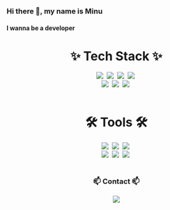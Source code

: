 ### Hi there 👋, my name is Minu
#### I wanna be a developer
<h1 align="center">✨ Tech Stack ✨</h1>
<div align="center">
 <img src="https://img.shields.io/badge/python-3670A0?style=for-the-badge&logo=python&logoColor=white" />&nbsp
  <img src="https://img.shields.io/badge/Java-%23ED8B00.svg?style=for-the-badge&logo= openjdk&logoColor= white" />&nbsp
 <img src="https://img.shields.io/badge/c++-00599C?style=for-the-badge&logo=cplusplus&logoColor=white" />&nbsp
<img src="https://img.shields.io/badge/pandas-150458.svg?style=for-the-badge&logo=pandas&logoColor=white" />&nbsp


<div align="center">
 <img src="https://img.shields.io/badge/Spring-6DB33F?style=for-the-badge&logo=spring&logoColor=white" />&nbsp
 <img src="https://img.shields.io/badge/Node.js-43853D?style=for-the-badge&logo=node.js&logoColor=white" />&nbsp
<img src="https://img.shields.io/badge/MySQL-00000F?style=for-the-badge&logo=mysql&logoColor=white" />&nbsp
<br>
<br>
<h1 align="center">🛠 Tools 🛠</h1>
<div align="center">
  <img src="https://img.shields.io/badge/git-F05033.svg?style=for-the-badge&logo=git&logoColor=white" />&nbsp
  <img src="https://img.shields.io/badge/github-181717.svg?style=for-the-badge&logo=github&logoColor=white" />&nbsp
  <img src="https://img.shields.io/badge/Notion-F3F3F3.svg?style=for-the-badge&logo=notion&logoColor=black" />&nbsp
</div>

<div align="center">
  <img src="https://img.shields.io/badge/IntelliJIDEA-000000.svg?style=for-the-badge&logo=intellij-idea&logoColor=white" />&nbsp
  <img src="https://img.shields.io/badge/figma-F24E1E.svg?style=for-the-badge&logo=figma&logoColor=white" />&nbsp
 <img src="https://img.shields.io/badge/Visual%20Studio%20Code-0078d7.svg?style=for-the-badge&logo=visual-studio-code&logoColor=22ABF3" />&nbsp

</div>
 
<!--   <img src="https://img.shields.io/badge/Colab-2C2C32.svg?style=for-the-badge&logo=googlecolab&logoColor=F9AB00" />&nbsp -->
</div>

<br>

<h3 align="center">📫 Contact 📫</h3>
<div align="center">
  </a>
  <a href="https://www.instagram.com/xxminuxx_/">
    <img
      src="https://img.shields.io/badge/instagram-E4405F?style=for-the-badge&logo=instagram&logoColor=white"/>
  </a>
</div>




